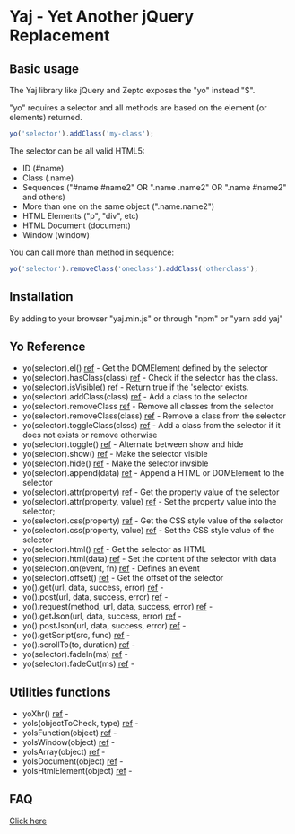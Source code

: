 # Yaj - Yet Another jQuery Replacement

## Basic usage

The Yaj library like jQuery and Zepto exposes the "yo" instead "$".
 
"yo" requires a selector and all methods are based on the element (or elements) returned.

```javascript
yo('selector').addClass('my-class');
```

The selector can be all valid HTML5:

- ID (#name)
- Class (.name)
- Sequences ("#name #name2" OR ".name .name2" OR ".name #name2" and others)
- More than one on the same object (".name.name2")
- HTML Elements ("p", "div", etc)
- HTML Document (document)
- Window (window)

You can call more than method in sequence:

```javascript
yo('selector').removeClass('oneclass').addClass('otherclass');
```

## Installation

By adding to your browser "yaj.min.js" or through "npm" or "yarn add yaj"

## Yo Reference

- yo(selector).el() [ref](yaj-el.md) - Get the DOMElement defined by the selector
- yo(selector).hasClass(class) [ref](yaj-hasclass.md) - Check if the selector has the class.
- yo(selector).isVisible() [ref](yaj-isvisible.md) - Return true if the 'selector exists.
- yo(selector).addClass(class) [ref](yaj-addclass.md) - Add a class to the selector
- yo(selector).removeClass [ref](yaj-removeclass.md) - Remove all classes from the selector
- yo(selector).removeClass(class) [ref](yaj-removeclass.md) - Remove a class from the selector
- yo(selector).toggleClass(clsss) [ref](yaj-toggleclass.md) - Add a class from the selector if it does not exists or remove otherwise
- yo(selector).toggle() [ref](yaj-toggle.md) - Alternate between show and hide
- yo(selector).show() [ref](yaj-show.md) - Make the selector visible
- yo(selector).hide() [ref](yaj-hide.md) - Make the selector invsible
- yo(selector).append(data) [ref](yaj-append.md) - Append a HTML or DOMElement to the selector
- yo(selector).attr(property) [ref](yaj-attr.md) - Get the property value of the selector
- yo(selector).attr(property, value) [ref](yaj-attr.md) - Set the property value into the selector;
- yo(selector).css(property) [ref](yaj-css.md) - Get the CSS style value of the selector
- yo(selector).css(property, value) [ref](yaj-css.md) - Set the CSS style value of the selector
- yo(selector).html() [ref](yaj-html.md) - Get the selector as HTML
- yo(selector).html(data) [ref](yaj-html.md) - Set the content of the selector with data
- yo(selector).on(event, fn) [ref](yaj-on.md) - Defines an event 
- yo(selector).offset() [ref](yaj-ref.md) - Get the offset of the selector
- yo().get(url, data, success, error) [ref](yaj-get.md) - 
- yo().post(url, data, success, error) [ref](yaj-post.md) - 
- yo().request(method, url, data, success, error) [ref](yaj-request.md) - 
- yo().getJson(url, data, success, error) [ref](yaj-getjson.md) - 
- yo().postJson(url, data, success, error) [ref](yaj-postjson.md) - 
- yo().getScript(src, func) [ref](yaj-getscript.md) - 
- yo().scrollTo(to, duration) [ref](yaj-scrollto.md) - 
- yo(selector).fadeIn(ms) [ref](yaj-fadein.md) - 
- yo(selector).fadeOut(ms) [ref](yaj-fadeout.md) - 


## Utilities functions

- yoXhr() [ref](yaj-yoxhr.md) -
- yoIs(objectToCheck, type) [ref](yaj-yois.md) - 
- yoIsFunction(object) [ref](yaj-yoisfunction.md) - 
- yoIsWindow(object) [ref](yaj-yoiswindow.md) - 
- yoIsArray(object) [ref](yaj-yoisarray.md) -
- yoIsDocument(object) [ref](yaj-isdocument.md) - 
- yoIsHtmlElement(object) [ref](yaj-ishtmlelement.md) -

## FAQ

[Click here](faq.md)
